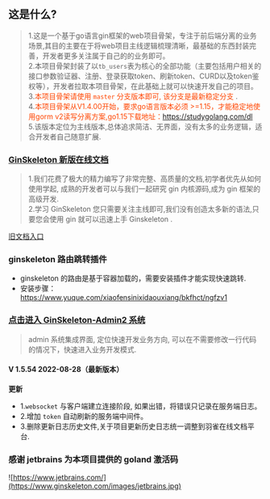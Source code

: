 ## 这是什么?
>   1.这是一个基于go语言gin框架的web项目骨架，专注于前后端分离的业务场景,其目的主要在于将web项目主线逻辑梳理清晰，最基础的东西封装完善，开发者更多关注属于自己的的业务即可。  
>   2.本项目骨架封装了以`tb_users`表为核心的全部功能（主要包括用户相关的接口参数验证器、注册、登录获取token、刷新token、CURD以及token鉴权等），开发者拉取本项目骨架，在此基础上就可以快速开发自己的项目。  
>   3.<font color=#FF4500>本项目骨架请使用 `master` 分支版本即可, 该分支是最新稳定分支 </font>.   
>   4.<font color=#FF4500>本项目骨架从V1.4.00开始，要求go语言版本必须 >=1.15，才能稳定地使用gorm v2读写分离方案,go1.15下载地址：https://studygolang.com/dl </font>   
>   5.该版本定位为主线版本,总体追求简洁、无界面，没有太多的业务逻辑，适合开发者自己随意扩展.

### [GinSkeleton 新版在线文档](https://www.yuque.com/xiaofensinixidaouxiang/bkfhct/mar1g7)
> 1.我们花费了极大的精力编写了非常完整、高质量的文档,初学者优先从如何使用学起, 成熟的开发者可以与我们一起研究 gin 内核源码,成为 gin 框架的高级开发.  
> 2.学习 GinSkeleton 您只需要关注主线即可,我们没有创造太多新的语法,只要您会使用 gin 就可以迅速上手 Ginskeleton .

[旧文档入口](./ReadMEBak.md)


###  ginskeleton 路由跳转插件
- ginskeleton 的路由是基于容器加载的，需要安装插件才能实现快速跳转.
- 安装步骤：https://www.yuque.com/xiaofensinixidaouxiang/bkfhct/ngfzv1


### [点击进入 GinSkeleton-Admin2 系统](https://www.yuque.com/xiaofensinixidaouxiang/qmanaq/qmucb4)
> admin 系统集成界面, 定位快速开发业务方向, 可以在不需要修改一行代码的情况下，快速进入业务开发模式.



#### V 1.5.54  2022-08-28（最新版本）
**更新**
- 1.`websocket` 与客户端建立连接阶段, 如果出错，将错误只记录在服务端日志。
- 2.增加 `token` 自动刷新的服务端中间件。
- 3.删除更新日志历史文件,关于项目更新历史日志统一调整到羽雀在线文档平台.

### 感谢 jetbrains 为本项目提供的 goland 激活码
![https://www.jetbrains.com/](https://www.ginskeleton.com/images/jetbrains.jpg)
